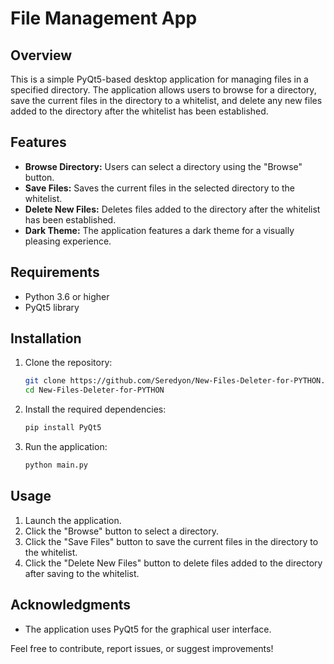 # File Management App

## Overview
This is a simple PyQt5-based desktop application for managing files in a specified directory. The application allows users to browse for a directory, save the current files in the directory to a whitelist, and delete any new files added to the directory after the whitelist has been established.

## Features
- **Browse Directory:** Users can select a directory using the "Browse" button.
- **Save Files:** Saves the current files in the selected directory to the whitelist.
- **Delete New Files:** Deletes files added to the directory after the whitelist has been established.
- **Dark Theme:** The application features a dark theme for a visually pleasing experience.

## Requirements
- Python 3.6 or higher
- PyQt5 library

## Installation
1. Clone the repository:
   ```bash
   git clone https://github.com/Seredyon/New-Files-Deleter-for-PYTHON.git
   cd New-Files-Deleter-for-PYTHON
   ```

2. Install the required dependencies:
   ```bash
   pip install PyQt5
   ```

3. Run the application:
   ```bash
   python main.py
   ```

## Usage
1. Launch the application.
2. Click the "Browse" button to select a directory.
3. Click the "Save Files" button to save the current files in the directory to the whitelist.
4. Click the "Delete New Files" button to delete files added to the directory after saving to the whitelist.


## Acknowledgments
- The application uses PyQt5 for the graphical user interface.

Feel free to contribute, report issues, or suggest improvements!
